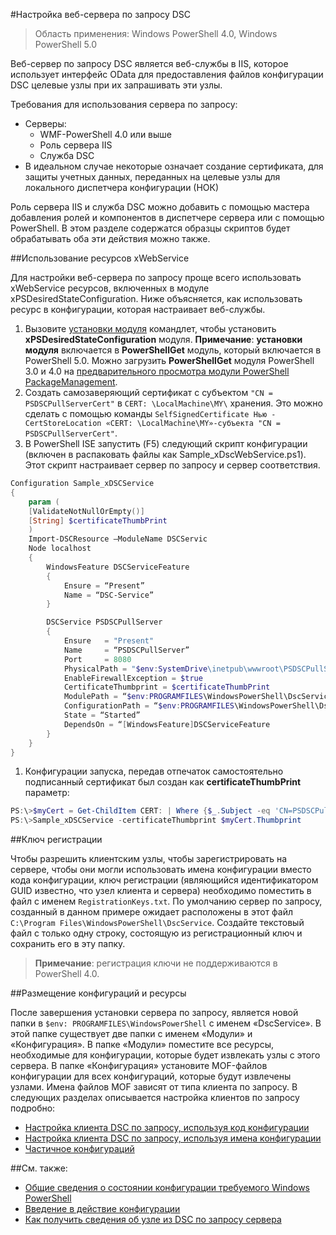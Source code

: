 #Настройка веб-сервера по запросу DSC

> Область применения: Windows PowerShell 4.0, Windows PowerShell 5.0

Веб-сервер по запросу DSC является веб-службы в IIS, которое использует интерфейс OData для предоставления файлов конфигурации DSC целевые узлы при их запрашивать эти узлы.

Требования для использования сервера по запросу:

* Серверы:
   - WMF-PowerShell 4.0 или выше
   - Роль сервера IIS
   - Служба DSC
* В идеальном случае некоторые означает создание сертификата, для защиты учетных данных, переданных на целевые узлы для локального диспетчера конфигурации (НОК)

Роль сервера IIS и служба DSC можно добавить с помощью мастера добавления ролей и компонентов в диспетчере сервера или с помощью PowerShell. В этом разделе содержатся образцы скриптов будет обрабатывать оба эти действия можно также.

##Использование ресурсов xWebService

Для настройки веб-сервера по запросу проще всего использовать xWebService ресурсов, включенных в модуле xPSDesiredStateConfiguration. Ниже объясняется, как использовать ресурс в конфигурации, которая настраивает веб-службы.

1. Вызовите [установки модуля](https://technet.microsoft.com/en-us/library/dn807162.aspx) командлет, чтобы установить **xPSDesiredStateConfiguration** модуля. **Примечание**: **установки модуля** включается в **PowerShellGet** модуль, который включается в PowerShell 5.0. Можно загрузить **PowerShellGet** модуля PowerShell 3.0 и 4.0 на [предварительного просмотра модули PowerShell PackageManagement](https://www.microsoft.com/en-us/download/details.aspx?id=49186).
1. Создать самозаверяющий сертификат с субъектом `"CN = PSDSCPullServerCert"` в `CERT: \LocalMachine\MY\` хранения. Это можно сделать с помощью команды `SelfSignedCertificate Нью - CertStoreLocation «CERT: \LocalMachine\MY»-субъекта "CN = PSDSCPullServerCert"`.
1. В PowerShell ISE запустить (F5) следующий скрипт конфигурации (включен в распаковать файлы как Sample_xDscWebService.ps1). Этот скрипт настраивает сервер по запросу и сервер соответствия.

```powershell
Configuration Sample_xDSCService
{
    param (
    [ValidateNotNullOrEmpty()]
    [String] $certificateThumbPrint
    )
    Import-DSCResource –ModuleName DSCServic
    Node localhost
    {
        WindowsFeature DSCServiceFeature
        {
            Ensure = “Present”
            Name = “DSC-Service”
        }

        DSCService PSDSCPullServer
        {
            Ensure   = "Present"
            Name     = “PSDSCPullServer”
            Port     = 8080
            PhysicalPath = "$env:SystemDrive\inetpub\wwwroot\PSDSCPullServer"
            EnableFirewallException = $true
            CertificateThumbprint = $certificateThumbPrint
            ModulePath = “$env:PROGRAMFILES\WindowsPowerShell\DscService\Modules”
            ConfigurationPath = “$env:PROGRAMFILES\WindowsPowerShell\DscService\Configuration”
            State = “Started”
            DependsOn = “[WindowsFeature]DSCServiceFeature             
        }
    }
}
```

1. Конфигурации запуска, передав отпечаток самостоятельно подписанный сертификат был создан как **certificateThumbPrint** параметр:

```powershell
PS:\>$myCert = Get-ChildItem CERT: | Where {$_.Subject -eq 'CN=PSDSCPullServerCert'}
PS:\>Sample_xDSCService -certificateThumbprint $myCert.Thumbprint 
```

##Ключ регистрации

Чтобы разрешить клиентским узлы, чтобы зарегистрировать на сервере, чтобы они могли использовать имена конфигурации вместо кода конфигурации, ключ регистрации (являющийся идентификатором GUID известно, что узел клиента и сервера) необходимо поместить в файл с именем `RegistrationKeys.txt`. По умолчанию сервер по запросу, созданный в данном примере ожидает расположены в этот файл `C:\Program Files\WindowsPowerShell\DscService`. Создайте текстовый файл с только одну строку, состоящую из регистрационный ключ и сохранить его в эту папку.
> **Примечание**: регистрация ключи не поддерживаются в PowerShell 4.0.

##Размещение конфигураций и ресурсы

После завершения установки сервера по запросу, является новой папки в `$env: PROGRAMFILES\WindowsPowerShell` с именем «DscService». В этой папке существует две папки с именем «Модули» и «Конфигурация». В папке «Модули» поместите все ресурсы, необходимые для конфигурации, которые будет извлекать узлы с этого сервера. В папке «Конфигурация» установите MOF-файлов конфигурации для всех конфигураций, которые будут извлечены узлами. Имена файлов MOF зависят от типа клиента по запросу. В следующих разделах описывается настройка клиентов по запросу подробно:

* [Настройка клиента DSC по запросу, используя код конфигурации](pullClientConfigID.md)
* [Настройка клиента DSC по запросу, используя имена конфигурации](pullClientConfigNames.md)
* [Частичное конфигураций](partialConfigs.md)

##См. также:

* [Общие сведения о состоянии конфигурации требуемого Windows PowerShell](overview.md)
* [Введение в действие конфигурации](enactingConfigurations.md)
* [Как получить сведения об узле из DSC по запросу сервера](retrieveNodeInfo.md)



